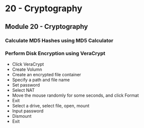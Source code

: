 # 20 - Cryptography

## **Module 20 - Cryptography**

### **Calculate MD5 Hashes using MD5 Calculator**







### **Perform Disk Encryption using VeraCrypt**

* Click VeraCrypt
* Create Volumn
* Create an encrypted file container
* Specify a path and file name
* Set password
* Select NAT
* Move the mouse randomly for some seconds, and click Format
* Exit
* Select a drive, select file, open, mount
* Input password
* Dismount
* Exit
